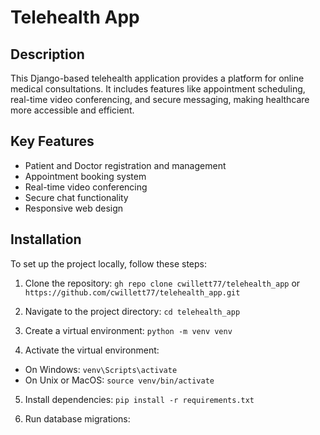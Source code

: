 # Telehealth App

## Description

This Django-based telehealth application provides a platform for online medical consultations. It includes features like appointment scheduling, real-time video conferencing, and secure messaging, making healthcare more accessible and efficient.

## Key Features

- Patient and Doctor registration and management
- Appointment booking system
- Real-time video conferencing
- Secure chat functionality
- Responsive web design

## Installation

To set up the project locally, follow these steps:

1. Clone the repository:
   `gh repo clone cwillett77/telehealth_app`
   or
   `https://github.com/cwillett77/telehealth_app.git`

2. Navigate to the project directory:
   `cd telehealth_app`

3. Create a virtual environment:
   `python -m venv venv`

4. Activate the virtual environment:

- On Windows: `venv\Scripts\activate`
- On Unix or MacOS: `source venv/bin/activate`

5. Install dependencies:
   `pip install -r requirements.txt`

6. Run database migrations:

